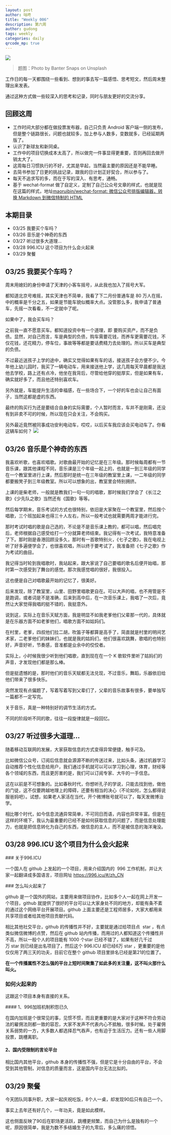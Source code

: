 ```yaml
---
layout: post
author: 咕咚
title: "Weekly 006"
description: 第六周
author: gudong
tags: weekly
categories: daily 
qrcode_mp: true
---
```


![](https://images.unsplash.com/photo-1465352609784-461df6a5b768?ixlib=rb-1.2.1&ixid=eyJhcHBfaWQiOjEyMDd9&auto=format&fit=crop&w=2089&q=80)

> 题图：Photo by Banter Snaps on Unsplash

工作日的每一天都围绕一些看到、想到的事去写一篇感悟、思考短文，然后周末整理出来发表。

通过这种方式做一些较深入的思考和记录，同时与朋友更好的交流分享。


## 回顾这周

* 工作时间大部分都在做投票发布器，自己只负责 Android 客户端一侧的发布，但是整个链路很长，问题也就较多，加上参与人数多，变数就多，已经延期两版了。
* 认识了新球友和新同桌。
* 工作中的项目切换成本太高了，所以做完一件事显得更重要，否则再回去做开销太大了。
* 这周每日习惯执行的不好，尤其是早起，当然最主要的原因还是不能早睡。
* 去简书参加了日更的挑战记录，跟我的日计划正好契合，所以参与了。
* 每天不追求写的多，而在于写的深入、有思考，通畅。
* 基于 wechat-format 做了自定义，定制了自己公众号文章的样式，也就是现在这篇的样式，地址[maoruibin/wechat\-format: 微信公众号排版编辑器，转换 Markdown 到微信特制的 HTML](https://github.com/maoruibin/wechat-format/)


## 本期目录

* 03/25 我要买个车吗？
* 03/26 音乐是个神奇的东西
* 03/27 听过很多大道理…
* 03/28 996.ICU 这个项目为什么会火起来
* 03/29 聚餐


## 03/25 我要买个车吗？
周末用媳妇的身份申请了天津的小客车摇号，从此我也加入了摇号大军。

都知道北京号难摇，其实天津也不简单，我看了下二月份普通车是 80 万人在摇，中的概率是千分之五，如果是节能车貌似概率大点。没管那么多，我申请了普通车，先摇一次看看，不一定就中了呢。

如果中了，我会买车吗？

之前我一直不愿意买车。都知道投资中有一个道理，即 要购买资产，而不是负债。显然，对自己而言，车是典型的负债，购车需要花钱，而养车更需要花钱，不仅花钱，还花精力，停车位，事故等等都是要话费精力去处理的。所以买车是典型的负债。

不过最近送孩子上学的途中，确实又觉得如果有车的话，接送孩子会方便不少。今年他上幼儿园时，我买了一辆电动车，用来接送他上学，这几周每天早晨都是我送他去学校，路上还有点冷，他坐在我背后，尽管给他穿的挺厚实，但是如果有车，确实就好多了，而且他还特别喜欢车。

另外就是，车能提升生活的幸福感，在一些场合下，一个好的车也会让自己有面子，当然这都是虚的东西。

最终的购买行为还是要结合自身的实际需要，个人暂时而言，车并不是刚需，还没有到非卖不可的时候，所以现在只会关注，不会购买。

另外最近竟然被同事成功安利电动车，哎哎，以后买车我应该会买电动车了。你看这辆车如何？
![](https://i.loli.net/2019/03/25/5c98d18a0c041.jpg)

## 03/26 音乐是个神奇的东西

我喜欢听歌，也喜欢唱歌。对歌曲最开始的记忆是在三年级。那时候每周都有一节音乐课，跟其他课程不同，音乐课是三个年级一起上的，也就是一到三年级的同学在一个教室里进行上课，然后那时是统一在三年级的教室里上课，一二年级的同学都要搬凳子到三年级教室。所以可以想象的出，教室里会特别拥挤。

上课的是柴老师，一般就是教我们一句一句的唱歌，那时候我们学会了《长江之歌》《少先队之歌》当然还有《国歌》等等。

然后每学期末，音乐考试的方式也很特别，依旧是大家聚在一个教室里，然后按个唱歌，三个班加起来也得三十人左右，所以一般考试也就需要两周才能进行完。

那时考试时唱的歌是自己选的，不论是不是音乐课上教的，都可以唱，然后唱完后，老师根据自己感受给打一个分就算老师结束。我记得有一次考试，我特意准备了下。那时刚是香港回顾没多久，那时有一首歌特别火，《七子之歌》，我在电视上听了好多遍便学会了，也很喜欢唱，所以终于要考试了，我准备把《七子之歌》作为考试的曲目。

我记得当时轮到我唱歌时，我站起来，跟大家说了自己要唱的歌名后便开始唱，那时第一次感受到了舞台的感觉。那次我感觉唱的很好，我很投入。

这也便是自己对唱歌最开始的记忆了，很美好。

后来发现，除了教室里，山里、田野里唱歌更自在。可以大声的唱，也不用管是不是跑调，或者词是不是准确，后来到高中后，在一次音乐课上，我唱了一次后，竟然让大家觉得我唱的挺不错的，我挺意外。

说到这，实际上在音乐天赋方面，我是明显不如我老爹他们父辈那一代的，具体就是在乐器方面不如老爹他们，唱歌方面不如姑妈们。

在村里，老爹，四叔他们拉二胡，吹笛子等都算是高手了，简直就是村里的明间艺术家，二老爹他们的妹妹们，也就是我的姑妈们，他们很喜欢跳舞，歌唱的也特别好，声音好听，节奏感，音准都是业余中的佼佼者。

实际上，小时候我很少听到他们唱歌，直到现在在一个 K 歌软件里听了姑妈们的声音，才发现他们都是那么棒。

但是挺遗憾的是，那时他们的音乐天赋都无法兑现，不过音乐，舞蹈，乐器依旧给他们带来了很多快乐。

突然发现有点偏题了，写着写着写到父辈们了，父辈的音乐故事有很多，要单独写一篇都不一定写完。

关于音乐，真是一种特别好的调节生活的方式。

不同的阶段听不同的歌，往往一段旋律就是一段回忆。

## 03/27 听过很多大道理…

随着移动互联网的发展，大家获取信息的方式变得异常便捷，触手可及。

比如微信公众号，订阅后信息就会源源不断的传送过来，比如头条，通过机器学习自动推荐个性化信息给用户，我们通过手机就可以可以学习到心理，体育，财经等各个领域的东西，而且更厉害的是，我们可以订阅专家、大牛的一手信息。

这在以前是不可想象的。比如春秋时代，你想听孔子的学说，只能去找到他，做他的门徒，这不仅要跨越地理上的障碍，还要有相当的决心（不论如何，怎么都得说服爸妈吧）。试想，如果老人家活在当代，开个微博账号就可以了，每天发微博治学。

相比哪个时代，如今信息流通异常简单，不可同日而语，内容也异常丰富。但是在这样的环境下，我认为最重要的已经不是如何获取信息的问题了，而是信息处理能力，也就是把信息转化为自己的东西，做信息的主人，而不是被信息的海洋淹没。

## 03/28 996.ICU 这个项目为什么会火起来

### 关于996.ICU

一个国人在 github 上发起的一个项目，用来介绍国内的  996 工作机制，并让大家一起翻译成多国语言，项目网址 https://996.icu/#/zh_CN

### 怎么叫火起来了

github 是一个国外的网站，主要用来做项目协作，比如多个人一起在网上开发一个项目，github 就提供了很好的平台可以让大家身处不同的地方，却能有条不紊的通过这个网络平台开展项目。github 上面主要还是工程师居多，大家大都用来共享项目或者给其他项目贡献代码。

相比其他社交平台，github 的传播性并不好，主要就是通过给项目点  star ，有点类似微信微博的点赞，然后在 github 站内传播，而用过的人都知道这个传播性并不高，所以一般个人的项目能有 1000 个star 已经不错了，如果有好几千过万 star 则已经是出名项目了，然后这个 996.ICU 却已经6万 star ，更重要的是他仅仅用了两三天的功夫，目前它在整个 github 项目里排名已经是第21的位置了。

**在一个传播属性不怎么强的平台上短时间聚集了如此多的关注量，这不叫火那什么叫火。**

### 如何火起来的

这跟这个项目本身有直接的关系。

#### 1、996加班机制积怨已久

在国内加班是个很常见的事，见惯不惯，而且更重要的是大家对于这种不符合劳动法的雇佣法则都一致的容忍，大家不发声不代表内心不抵触，很多时候。处于雇佣关系弱势的一方，大多数人都选择忍气吞声，也有迫于生活压力。还有一些人用脚投票，跳槽离职。

#### 2、国内受限制的言论平台

相比国内其他平台，github 本身的传播性不强，但是它是十分自由的平台，不会受到其他管制，对信息的质量而言，这是国内平台无法比拟的。

## 03/29 聚餐

今天团队同事升职，大家一起庆祝吃饭，8个人一桌，却发现90后只有自己一个。

事实上去年还有好几个，一年功夫，竟是如此模样。

这也侧面反映了90后在职场更活跃，跳槽更频繁，而自己为什么是独有的一个呢，原因很简单，我是为数不多结婚生子的九零后，多么痛的领悟。